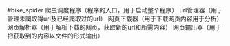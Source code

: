 #bike_spider
爬虫调度程序（程序的入口，用于启动整个程序）
url管理器（用于管理未爬取得url及已经爬取过的url）
网页下载器（用于下载网页内容用于分析）
网页解析器（用于解析下载的网页，获取新的url和所需内容）
网页输出器（用于把获取到的内容以文件的形式输出）
